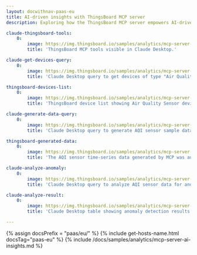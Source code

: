 ```yaml
---
layout: docwithnav-paas-eu
title: AI-driven insights with ThingsBoard MCP server
description: Exploring how the ThingsBoard MCP server empowers AI-driven insights for smarter IoT data management

claude-thingsboard-tools:
    0:
        image: https://img.thingsboard.io/samples/analytics/mcp-server-ai-insights/claude-thingsboard-tools.png
        title: 'ThingsBoard MCP tools visible in Claude Desktop.'

claude-get-devices-query:
    0:
        image: https://img.thingsboard.io/samples/analytics/mcp-server-ai-insights/claude-get-devices-query.png
        title: 'Claude Desktop query to get devices of type "Air Quality Sensor".'

thingsboard-devices-list:
    0:
        image: https://img.thingsboard.io/samples/analytics/mcp-server-ai-insights/thingsboard-devices-list-1-pe.png
        title: 'ThingsBoard device list showing Air Quality Sensor devices.'

claude-generate-data-query:
    0:
        image: https://img.thingsboard.io/samples/analytics/mcp-server-ai-insights/claude-generate-data-query.png
        title: 'Claude Desktop query to generate AQI sensor sample data.'

thingsboard-generated-data:
    0:
        image: https://img.thingsboard.io/samples/analytics/mcp-server-ai-insights/thingsboard-generated-data-1-pe.png
        title: 'The AQI sensor time-series data generated by MCP was automatically added to ThingsBoard.'

claude-analyze-anomaly:
    0:
        image: https://img.thingsboard.io/samples/analytics/mcp-server-ai-insights/claude-analyze-anomaly.png
        title: 'Claude Desktop query to analyze AQI sensor data for anomalies.'

claude-analyze-result:
    0:
        image: https://img.thingsboard.io/samples/analytics/mcp-server-ai-insights/claude-analyze-result.png
        title: 'Claude Desktop table showing anomaly detection results.'

---
```


{% assign docsPrefix = "paas/eu/" %}
{% include get-hosts-name.html docsTag="paas-eu" %}
{% include /docs/samples/analytics/mcp-server-ai-insights.md %}